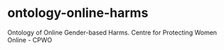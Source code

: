 # ontology-online-harms
Ontology of Online Gender-based Harms. Centre for Protecting Women Online - CPWO
